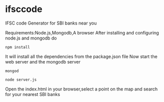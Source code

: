# ifsccode
IFSC code Generator for SBI banks near you

Requirements:Node.js,Mongodb,A browser
After installing and configuring node.js and mongodb do
```
npm install
```
It will install all the dependencies from the package.json file
Now start the web server and the mongodb server
```
mongod
```
```
node server.js
```
Open the index.html in your browser,select a point on the map and search for your nearest SBI banks
